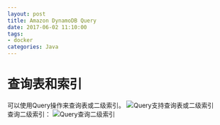 ```yaml
---
layout: post
title: Amazon DynamoDB Query
date: 2017-06-02 11:10:00
tags:
- docker
categories: Java
---
```


# 查询表和索引
可以使用Query操作来查询表或二级索引。
![Query支持查询表或二级索引](http://ohaq3i4w3.bkt.clouddn.com/dynamodb-query-001.png)    
查询二级索引：
![Query查询二级索引](http://ohaq3i4w3.bkt.clouddn.com/dynamodb-query-002.png)    

